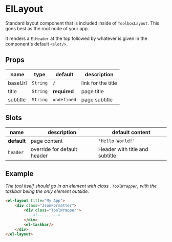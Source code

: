 # ElLayout
Standard layout component that is included inside of `ToolboxLayout`. This goes best as the root node of your app.

It renders a `ElHeader` at the top followed by whatever is given in the component's default `<slot/>`.

## Props
| **name** | **type**   | **default**  | **description**      |
|----------|------------|--------------|----------------------|
| baseUrl  | `String`   | `/`          | link for the title   |
| title    | `String`   | **required** | page title           |
| subtitle | `String`   | `undefined`  | page subtitle        |

## Slots
| **name**    | **description**              | **default content**            |
|-------------|------------------------------|--------------------------------|
| **default** | page content                 | `'Hello World!'`               |
| `header`    | override for default header  | Header with title and subtitle |

## Example
_The tool itself should go in an element with class `.ToolWrapper`, with the taskbar being the only element outside._
```html
<el-layout title="My App">
	<div class="JsonFormatter">
		<div class="ToolWrapper">
			<!-- ... -->
		</div>
		<el-taskbar/>
	</div>
</el-layout>
```
